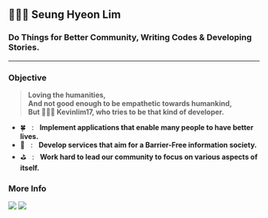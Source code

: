 ## 🧑🏻‍💻 Seung Hyeon Lim
### Do Things for Better Community, Writing Codes & Developing Stories. 
   
---
### Objective
> **Loving the humanities, </br> And not good enough to be empathetic towards humankind, </br> But 🧑🏻‍💻 Kevinlim17, who tries to be that kind of developer.**

- 🍀 &nbsp; :  &nbsp; **Implement applications that enable many people to have better lives.** </br>
- 🚧 &nbsp; :  &nbsp; **Develop services that aim for a Barrier-Free information society.** </br>
- ⛳️ &nbsp; :  &nbsp; **Work hard to lead our community to focus on various aspects of itself.** </br>

<!--
### Stack used
#### 💬 Language :
<a href="https://www.oracle.com/kr/java/"><img src="https://img.shields.io/badge/Java-FC8019?style=for-the-badge&logo=Oracle&logoColor=white"/></a>
<a href="https://www.python.org/"><img src="https://img.shields.io/badge/Python-3766AB?style=for-the-badge&logo=Python&logoColor=white"/></a>
<a href="http://www.tcpschool.com/cpp/intro"><img src="https://img.shields.io/badge/C++-00599C?style=for-the-badge&logo=C%2B%2B&logoColor=white"/></a>
<a href="https://kotlinlang.org/"><img src="https://img.shields.io/badge/Kotlin-7F52FF?style=for-the-badge&logo=Kotlin&logoColor=orange"/></a>
<a href="https://developer.apple.com/kr/swift/"><img src="https://img.shields.io/badge/Swift-F05138?style=for-the-badge&logo=Swift&logoColor=white">
<a href="https://www.typescriptlang.org/"><img src="https://img.shields.io/badge/TypeScript-3178C6?style=for-the-badge&logo=TypeScript&logoColor=white">


#### 📱 For Mobile Development :
<a href="https://developer.android.com/"><img src="https://img.shields.io/badge/Android-6cff8b?style=for-the-badge&logo=Android Studio&logoColor=blue"/></a>
<a href="https://m3.material.io/"><img src="https://img.shields.io/badge/Material-757575?style=for-the-badge&logo=Material Design&logoColor=white"/></a>
<a href="https://developer.android.com/jetpack/compose"><img src="https://img.shields.io/badge/Compose-4285F4?style=for-the-badge&logo=Jetpack Compose&logoColor=white"/></a>
<a href="https://www.tensorflow.org/lite"><img src="https://img.shields.io/badge/TF Lite-FF6F00?style=for-the-badge&logo=Tensorflow&logoColor=white"/></a>
<a href="https://firebase.google.com/"><img src="https://img.shields.io/badge/Firebase-FFCA28?style=for-the-badge&logo=Firebase&logoColor=orange"/></a>


#### 🌐 For Web Development :
<a href="https://react.dev/"><img src="https://img.shields.io/badge/React-61DAFB?style=for-the-badge&logo=React&logoColor=blue"/></a>
<a href="https://www.gatsbyjs.com/"><img src="https://img.shields.io/badge/Gatsby-663399?style=for-the-badge&logo=Gatsby&logoColor=white"/></a>
<a href="https://graphql.org/"><img src="https://img.shields.io/badge/GraphQL-E10098?style=for-the-badge&logo=GraphQL&logoColor=white"/></a>
<a href="https://nodejs.org/en"><img src="https://img.shields.io/badge/NodeJS-339933?style=for-the-badge&logo=Node.JS&logoColor=white"/></a>


### Service
- 2021.03 ~ 2027.02 : Undergraduate of Department of Computer Science and Engineering, Kyung-Hee Univ.
- 2022.02 ~ 2022.12 : Vice President of [**D.Com**](https://github.com/Dcom-KHU), Academic Club of Computer Science, Kyung-Hee Univ.
- 2022.09 ~ 2023.02 : Director of Android Development for 3rd Term of University Makers Challenge at Kyung-Hee Univ.
-->

### More Info
<a href="https://kevinlim17.notion.site/Resume-b005a778a6b943ba814d4cb2e20e3b4e">
<img src="https://img.shields.io/badge/Notion Resume-000000?style=for-the-badge&logo=Notion&logoColor=white"/></a>
<a href="https://soople.site"><img src="https://img.shields.io/badge/Dev Blog-020024?style=for-the-badge&logo=Gatsby&logoColor=white"/></a>

<!--
**kevinlim17/kevinlim17** is a ✨ _special_ ✨ repository because its `README.md` (this file) appears on your GitHub profile.

Here are some ideas to get you started:

- 🔭 I’m currently working on ...
- 🌱 I’m currently learning ...
- 👯 I’m looking to collaborate on ...
- 🤔 I’m looking for help with ...
- 💬 Ask me about ...
- 📫 How to reach me: ...
- 😄 Pronouns: ...
- ⚡ Fun fact: ...
-->
